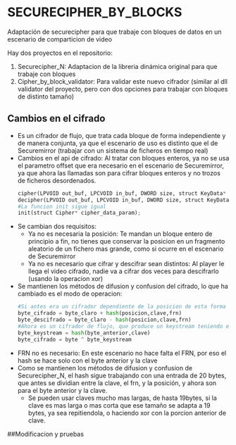 # SECURECIPHER_BY_BLOCKS
Adaptación de securecipher para que trabaje con bloques de datos en un escenario de comparticion de video

Hay dos proyectos en el repositorio:
1. Securecipher_N: Adaptacion de la libreria dinámica original para que trabaje con bloques
2. Cipher_by_block_validator: Para validar este nuevo cifrador (similar al dll validator del proyecto, pero con dos opciones para trabajar con bloques de distinto tamaño)

## Cambios en el cifrado
* Es un cifrador de flujo, que trata cada bloque de forma independiente y de manera conjunta, ya que el escenario de uso es distinto que el de Securemirror (trabajar con un sistema de ficheros en tiempo real)
* Cambios en el api de cifrado: Al tratar con bloques enteros, ya no se usa el parametro offset que era necesario en el escenario de Securemirror, ya que ahora las llamadas son para cifrar bloques enteros y no trozos de ficheros desordenados.
  ```python
  cipher(LPVOID out_buf, LPCVOID in_buf, DWORD size, struct KeyData* key);
  decipher(LPVOID out_buf, LPCVOID in_buf, DWORD size, struct KeyData* key);
  #La funcion init sigue igual
  init(struct Cipher* cipher_data_param);
  ```
* Se cambian dos requisitos:
  * Ya no es necesaria la posición: Te mandan un bloque entero de principio a fin, no tienes que conservar la posicion en un fragmento aleatorio de un fichero mas grande, como si ocurre en el escenario de Securemirror
  * Ya no es necesario que cifrar y descifrar sean distintos: Al player le llega el video cifrado, nadie va a cifrar dos veces para descifrarlo (usando la operacion xor) 
* Se mantienen los métodos de difusion y confusion del cifrado, lo que ha cambiado es el modo de operacion:
  ```python
  #Si antes era un cifrador dependiente de la posicion de esta forma
  byte_cifrado = byte_claro + hash(posicion,clave,frn)
  byte_descifrado = byte_claro - hash(posicion,clave,frn)
  #Ahora es un cifrador de flujo, que produce un keystream teniendo en cuenta la informacion anterior y se aplica a los bytes en claro/cifrados
  byte_keystream = hash(byte_anterior,clave)
  byte_cifrado = byte ^ byte_keystream
  ```
* FRN no es necesario: En este escenario no hace falta el FRN, por eso el hash se hace solo con el byte anterior y la clave
* Como se mantienen los métodos de difusion y confusion de Securecipher_N, el hash sigue trabajando con una entrada de 20 bytes, que antes se dividian entre la clave, el frn, y la posición, y ahora son para el byte anterior y la clave.
  * Se pueden usar claves mucho mas largas, de hasta 19bytes, si la clave es mas larga o mas corta que ese tamaño se adapta a 19 bytes, ya sea repitiendola, o haciendo xor con la porcion anterior de clave.

##Modificacion y pruebas
